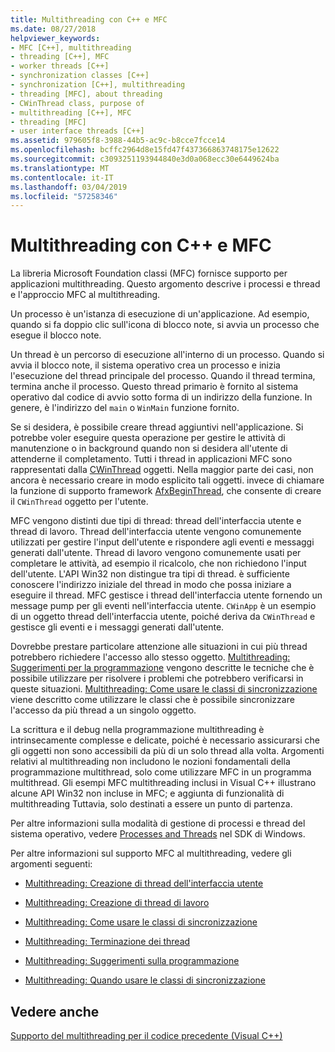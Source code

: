 ```yaml
---
title: Multithreading con C++ e MFC
ms.date: 08/27/2018
helpviewer_keywords:
- MFC [C++], multithreading
- threading [C++], MFC
- worker threads [C++]
- synchronization classes [C++]
- synchronization [C++], multithreading
- threading [MFC], about threading
- CWinThread class, purpose of
- multithreading [C++], MFC
- threading [MFC]
- user interface threads [C++]
ms.assetid: 979605f8-3988-44b5-ac9c-b8cce7fcce14
ms.openlocfilehash: bcffc2964d8e15fd47f437366863748175e12622
ms.sourcegitcommit: c3093251193944840e3d0a068ecc30e6449624ba
ms.translationtype: MT
ms.contentlocale: it-IT
ms.lasthandoff: 03/04/2019
ms.locfileid: "57258346"
---
```

# <a name="multithreading-with-c-and-mfc"></a>Multithreading con C++ e MFC

La libreria Microsoft Foundation classi (MFC) fornisce supporto per applicazioni multithreading. Questo argomento descrive i processi e thread e l'approccio MFC al multithreading.

Un processo è un'istanza di esecuzione di un'applicazione. Ad esempio, quando si fa doppio clic sull'icona di blocco note, si avvia un processo che esegue il blocco note.

Un thread è un percorso di esecuzione all'interno di un processo. Quando si avvia il blocco note, il sistema operativo crea un processo e inizia l'esecuzione del thread principale del processo. Quando il thread termina, termina anche il processo. Questo thread primario è fornito al sistema operativo dal codice di avvio sotto forma di un indirizzo della funzione. In genere, è l'indirizzo del `main` o `WinMain` funzione fornito.

Se si desidera, è possibile creare thread aggiuntivi nell'applicazione. Si potrebbe voler eseguire questa operazione per gestire le attività di manutenzione o in background quando non si desidera all'utente di attenderne il completamento. Tutti i thread in applicazioni MFC sono rappresentati dalla [CWinThread](../mfc/reference/cwinthread-class.md) oggetti. Nella maggior parte dei casi, non ancora è necessario creare in modo esplicito tali oggetti. invece di chiamare la funzione di supporto framework [AfxBeginThread](../mfc/reference/application-information-and-management.md#afxbeginthread), che consente di creare il `CWinThread` oggetto per l'utente.

MFC vengono distinti due tipi di thread: thread dell'interfaccia utente e thread di lavoro. Thread dell'interfaccia utente vengono comunemente utilizzati per gestire l'input dell'utente e rispondere agli eventi e messaggi generati dall'utente. Thread di lavoro vengono comunemente usati per completare le attività, ad esempio il ricalcolo, che non richiedono l'input dell'utente. L'API Win32 non distingue tra tipi di thread. è sufficiente conoscere l'indirizzo iniziale del thread in modo che possa iniziare a eseguire il thread. MFC gestisce i thread dell'interfaccia utente fornendo un message pump per gli eventi nell'interfaccia utente. `CWinApp` è un esempio di un oggetto thread dell'interfaccia utente, poiché deriva da `CWinThread` e gestisce gli eventi e i messaggi generati dall'utente.

Dovrebbe prestare particolare attenzione alle situazioni in cui più thread potrebbero richiedere l'accesso allo stesso oggetto. [Multithreading: Suggerimenti per la programmazione](multithreading-programming-tips.md) vengono descritte le tecniche che è possibile utilizzare per risolvere i problemi che potrebbero verificarsi in queste situazioni. [Multithreading: Come usare le classi di sincronizzazione](multithreading-how-to-use-the-synchronization-classes.md) viene descritto come utilizzare le classi che è possibile sincronizzare l'accesso da più thread a un singolo oggetto.

La scrittura e il debug nella programmazione multithreading è intrinsecamente complesse e delicate, poiché è necessario assicurarsi che gli oggetti non sono accessibili da più di un solo thread alla volta. Argomenti relativi al multithreading non includono le nozioni fondamentali della programmazione multithread, solo come utilizzare MFC in un programma multithread. Gli esempi MFC multithreading inclusi in Visual C++ illustrano alcune API Win32 non incluse in MFC; e aggiunta di funzionalità di multithreading Tuttavia, solo destinati a essere un punto di partenza.

Per altre informazioni sulla modalità di gestione di processi e thread del sistema operativo, vedere [Processes and Threads](/windows/desktop/ProcThread/processes-and-threads) nel SDK di Windows.

Per altre informazioni sul supporto MFC al multithreading, vedere gli argomenti seguenti:

- [Multithreading: Creazione di thread dell'interfaccia utente](multithreading-creating-user-interface-threads.md)

- [Multithreading: Creazione di thread di lavoro](multithreading-creating-worker-threads.md)

- [Multithreading: Come usare le classi di sincronizzazione](multithreading-how-to-use-the-synchronization-classes.md)

- [Multithreading: Terminazione dei thread](multithreading-terminating-threads.md)

- [Multithreading: Suggerimenti sulla programmazione](multithreading-programming-tips.md)

- [Multithreading: Quando usare le classi di sincronizzazione](multithreading-when-to-use-the-synchronization-classes.md)

## <a name="see-also"></a>Vedere anche

[Supporto del multithreading per il codice precedente (Visual C++)](multithreading-support-for-older-code-visual-cpp.md)
